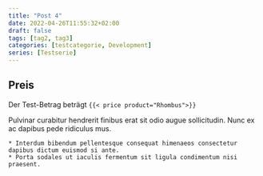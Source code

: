 ```yaml
---
title: "Post 4"
date: 2022-04-26T11:55:32+02:00
draft: false
tags: [tag2, tag3]
categories: [testcategorie, Development]
series: [Testserie]
---
```


## Preis

Der Test-Betrag beträgt `{{< price product="Rhombus">}}`

Pulvinar curabitur hendrerit finibus erat sit odio augue sollicitudin. Nunc ex ac dapibus pede ridiculus mus. 

    * Interdum bibendum pellentesque consequat himenaeos consectetur dapibus dictum euismod si ante. 
    * Porta sodales ut iaculis fermentum sit ligula condimentum nisi praesent.
